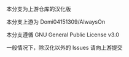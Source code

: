 本分支为上游仓库的汉化版

本分支上游为 Domi04151309/AlwaysOn

本分支遵循 GNU General Public License v3.0

一般情况下，除汉化以外的 Issues 请向上游提交
